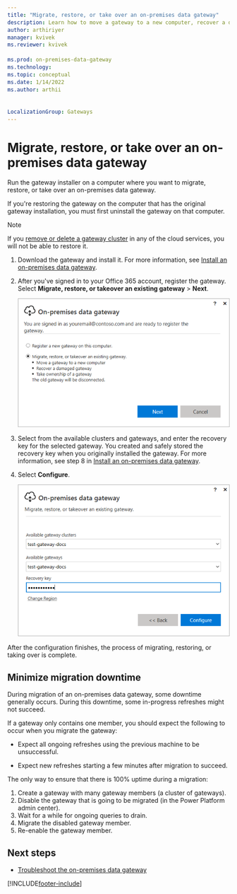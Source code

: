 ```yaml
---
title: "Migrate, restore, or take over an on-premises data gateway"
description: Learn how to move a gateway to a new computer, recover a damaged gateway, or take over ownership of a gateway.
author: arthiriyer
manager: kvivek
ms.reviewer: kvivek

ms.prod: on-premises-data-gateway
ms.technology:
ms.topic: conceptual
ms.date: 1/14/2022
ms.author: arthii


LocalizationGroup: Gateways
---
```


# Migrate, restore, or take over an on-premises data gateway

Run the gateway installer on a computer where you want to migrate, restore, or take over an on-premises data gateway.

If you're restoring the gateway on the computer that has the original gateway installation, you must first uninstall the gateway on that computer.

> [!NOTE]
> If you [remove or delete a gateway cluster](service-gateway-manage.md#remove-or-delete-an-on-premises-data-gateway) in any of the cloud services, you will not be able to restore it.

1. Download the gateway and install it. For more information, see [Install an on-premises data gateway](service-gateway-install.md).

1. After you've signed in to your Office 365 account, register the gateway. Select **Migrate, restore, or takeover an existing gateway** > **Next**.

    ![Choosing to migrate, restore, or take over a gateway.](media/service-gateway-migrate/register-gateway.png)

1. Select from the available clusters and gateways, and enter the recovery key for the selected gateway. You created and safely stored the recovery key when you originally installed the gateway. For more information, see step 8 in [Install an on-premises data gateway](service-gateway-install.md).

1. Select **Configure**.

    ![Configuring the migration, restoration, or takeover of a gateway.](media/service-gateway-migrate/migrate-restore-takeover.png)

After the configuration finishes, the process of migrating, restoring, or taking over is complete.

## Minimize migration downtime

During migration of an on-premises data gateway, some downtime generally occurs. During this downtime, some in-progress refreshes might not succeed.

If a gateway only contains one member, you should expect the following to occur when you migrate the gateway:

* Expect all ongoing refreshes using the previous machine to be unsuccessful.

* Expect new refreshes starting a few minutes after migration to succeed.

The only way to ensure that there is 100% uptime during a migration:

1. Create a gateway with many gateway members (a cluster of gateways).
2. Disable the gateway that is going to be migrated (in the Power Platform admin center).
3. Wait for a while for ongoing queries to drain.
4. Migrate the disabled gateway member.
5. Re-enable the gateway member.

## Next steps

* [Troubleshoot the on-premises data gateway](service-gateway-tshoot.md)

[!INCLUDE[footer-include](../includes/footer-banner.md)]

